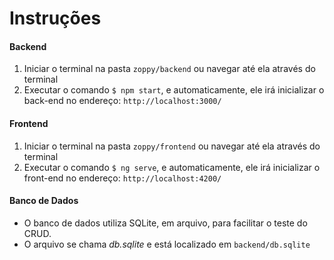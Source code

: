 # Instruções

#### Backend

1. Iniciar o terminal na pasta `zoppy/backend` ou navegar até ela através do terminal
2. Executar o comando `$ npm start`, e automaticamente, ele irá inicializar o back-end no endereço: `http://localhost:3000/`

#### Frontend

1. Iniciar o terminal na pasta `zoppy/frontend` ou navegar até ela através do terminal
2. Executar o comando `$ ng serve`, e automaticamente, ele irá inicializar o front-end no endereço: `http://localhost:4200/`

#### Banco de Dados

* O banco de dados utiliza SQLite, em arquivo, para facilitar o teste do CRUD.
* O arquivo se chama *db.sqlite* e está localizado em `backend/db.sqlite`
